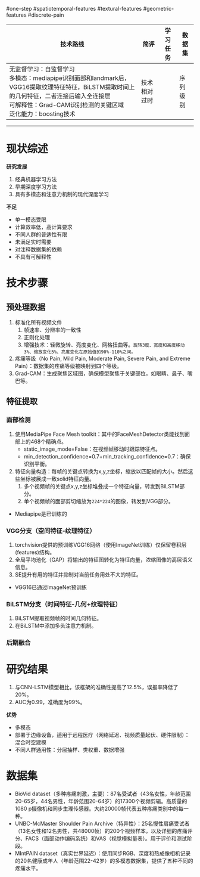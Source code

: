 #one-step 
#spatiotemporal-features 
	#textural-features #geometric-features 
#discrete-pain 

| 技术路线                                                                                                                                   | 简评     | 学习任务 | 数据集  |
| -------------------------------------------------------------------------------------------------------------------------------------- | ------ | ---- | ---- |
| 无监督学习：自监督学习<br>多模态：mediapipe识别面部和landmark后，VGG16提取纹理特征特征，BiLSTM提取时间上的几何特征，二者连接后输入全连接层<br>可解释性：Grad-CAM识别检测的关键区域<br>泛化能力：boosting技术<br> | 技术相对过时 |      | 序列级别 |


-------
# 现状综述
**研究发展**
1. 经典机器学习方法
2. 早期深度学习方法
3. 具有多模态和注意力机制的现代深度学习

**不足**
- 单一模态受限
- 计算效率低，高计算要求
- 不同人群的普适性有限
- 未满足实时需要
- 对注释数据集的依赖
- 不具有可解释性
# 技术步骤
## 预处理数据
1. 标准化所有视频文件
	1. 帧速率、分辨率的一致性
	2. 正则化处理
	3. 增强技术：轻微旋转、亮度变化、网格扭曲等。`旋转3度、宽度和高度移动3%、缩放变化5%、亮度变化在原始值的90%-110%之间。`
2. 疼痛等级（No Pain, Mild Pain, Moderate Pain, Severe Pain, and Extreme Pain）：数据集的疼痛等级被映射到四个等级。
3. Grad-CAM：生成聚焦区域图，确保模型聚焦于关键部位，如眼睛、鼻子、嘴巴等。
## 特征提取
### 面部检测
1. 使用MediaPipe Face Mesh toolkit：其中的FaceMeshDetector类能找到面部上的468个精确点。
	- static_image_mode=False：在视频帧移动时跟踪特征点。
	- min_detection_confidence=0.7+min_tracking_confidence=0.7：确保识别平衡。
2. 特征向量构造：每帧的关键点转换为x,y,z坐标，缩放以匹配帧的大小。然后这些坐标被展成一致solid特征向量。
	1. 多个视频帧的关键点x,y,z坐标堆叠成一个特征向量，转发到BiLSTM部分。
	2. 单个视频帧的面部剪切缩放为`224*224`的图像，转发到VGG部分。

- Mediapipe是已训练的
### VGG分支（空间特征-纹理特征）
1. torchvision提供的预训练VGG16网络（使用ImageNet训练）仅保留卷积层(features)结构。
2. 全局平均池化（GAP）将输出的特征图转化为特征向量，浓缩图像的高层语义信息。
3. SE提升有用的特征并抑制对当前任务用处不大的特征。

- VGG16已通过ImageNet预训练
### BiLSTM分支（时间特征-几何+纹理特征）
1. BiLSTM提取视频帧的时间几何特征。
2. 在BiLSTM中添加多头注意力机制。
### 后期融合

# 研究结果
1. 与CNN-LSTM模型相比，该框架的准确性提高了12.5%，误报率降低了20%。
2. AUC为0.99，准确度为99%。

**优势**
- 多模态
- 部署于边缘设备，适用于远程医疗（网络延迟、视频质量起伏、硬件限制）：混合时空建模
- 不同人群通用性：分层抽样、类权重、数据增强
# 数据集
- BioVid dataset（多种疼痛刺激，主要）：87名受试者（43名女性，年龄范围20-65岁，44名男性，年龄范围20-64岁）的17300个视频剪辑。高质量的1080 p摄像机和同步生理传感器。大约20000帧代表五种疼痛类别中的每一种。
- UNBC-McMaster Shoulder Pain Archive（特异性）：25名慢性肩痛受试者（13名女性和12名男性，共48000帧）的200个视频样本，以及详细的疼痛评分、FACS（面部动作编码系统）和VAS（视觉模拟量表）。用于评价和测试阶段。
- MIntPAIN dataset（真实世界延迟）：使用同步RGB、深度和热成像相机记录的20名健康成年人（年龄范围22-42岁）的多模态数据集，提供了五种不同的疼痛水平。
